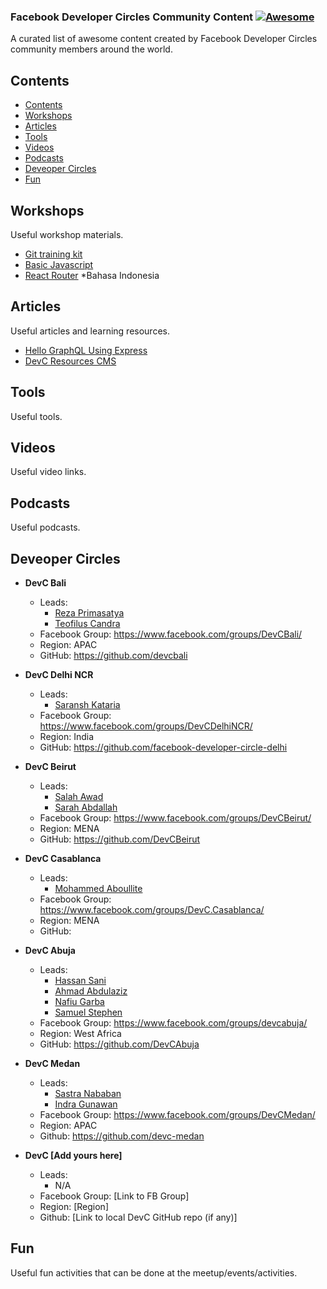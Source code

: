 ### **Facebook Developer Circles Community Content** [![Awesome](https://cdn.rawgit.com/sindresorhus/awesome/d7305f38d29fed78fa85652e3a63e154dd8e8829/media/badge.svg)](https://github.com/sindresorhus/awesome)

A curated list of awesome content created by Facebook Developer Circles community members around the world.


## Contents

- [Contents](#contents)
- [Workshops](#workshops)
- [Articles](#articles)
- [Tools](#tools)
- [Videos](#videos)
- [Podcasts](#podcasts)
- [Deveoper Circles](#deveoper-circles)
- [Fun](#fun)


## Workshops

Useful workshop materials.

- [Git training kit](https://github.github.com/training-kit/)
- [Basic Javascript](https://github.com/bpesquet/thejsway)
- [React Router](https://github.com/DevCBali/react-router-workshop) *Bahasa Indonesia

## Articles

Useful articles and learning resources.

- [Hello GraphQL Using Express](https://www.wisdomgeek.com/development/web-development/hello-graphql-using-express/)
- [DevC Resources CMS](https://developercircleresources.com/)

## Tools

Useful tools.


## Videos

Useful video links.


## Podcasts

Useful podcasts.



## Deveoper Circles


+ **DevC Bali**
  - Leads: 
    - [Reza Primasatya](https://github.com/rezaprimasatya)
    - [Teofilus Candra](https://github.com/teofiluscandra)
  - Facebook Group: https://www.facebook.com/groups/DevCBali/
  - Region: APAC
  - GitHub: https://github.com/devcbali
  
 + **DevC Delhi NCR**
    - Leads: 
      - [Saransh Kataria](https://github.com/saranshkataria)
    - Facebook Group: https://www.facebook.com/groups/DevCDelhiNCR/
    - Region: India
    - GitHub: https://github.com/facebook-developer-circle-delhi
  
+ **DevC Beirut**
  - Leads: 
    - [Salah Awad](https://github.com/salahawad)
    - [Sarah Abdallah](https://www.facebook.com/groups/DevCBeirut/)
  - Facebook Group: https://www.facebook.com/groups/DevCBeirut/
  - Region: MENA
  - GitHub: https://github.com/DevCBeirut
  
+ **DevC Casablanca**
  - Leads: 
    - [Mohammed Aboullite](https://github.com/aboullaite)
  - Facebook Group: https://www.facebook.com/groups/DevC.Casablanca/
  - Region: MENA
  - GitHub:
  
+ **DevC Abuja**
  - Leads: 
    - [Hassan Sani](https://github.com/inidaname)
    - [Ahmad Abdulaziz](https://github.com/devamaz)
    - [Nafiu Garba](https://github.com/naslig)
    - [Samuel Stephen](https://github.com/samora4biz)
  - Facebook Group: https://www.facebook.com/groups/devcabuja/
  - Region: West Africa
  - GitHub: https://github.com/DevCAbuja

+ **DevC Medan**
  - Leads: 
    - [Sastra Nababan](https://github.com/SastraNababan)
    - [Indra Gunawan](https://github.com/IndraGunawan)
  - Facebook Group: https://www.facebook.com/groups/DevCMedan/
  - Region: APAC
  - Github: https://github.com/devc-medan


+ **DevC [Add yours here]**
  - Leads: 
    - N/A
  - Facebook Group: [Link to FB Group]
  - Region: [Region]
  - Github: [Link to local DevC GitHub repo (if any)]


## Fun

Useful fun activities that can be done at the meetup/events/activities.
